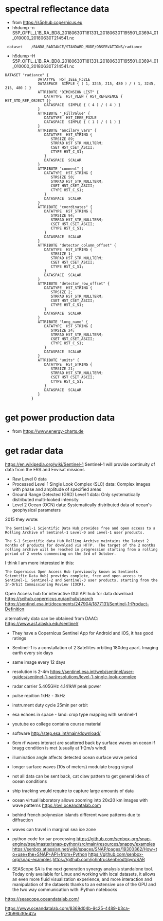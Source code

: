 
# spectral reflectance data

- from https://s5phub.copernicus.eu
-  h5dump -n S5P_OFFL_L1B_RA_BD8_20180630T181331_20180630T195501_03694_01_010000_20180630T214541.nc

```
 dataset    /BAND8_RADIANCE/STANDARD_MODE/OBSERVATIONS/radiance
```

- h5dump -H S5P_OFFL_L1B_RA_BD8_20180630T181331_20180630T195501_03694_01_010000_20180630T214541.nc

```
DATASET "radiance" {
               DATATYPE  H5T_IEEE_F32LE
               DATASPACE  SIMPLE { ( 1, 3245, 215, 480 ) / ( 1, 3245, 215, 480 ) }
               ATTRIBUTE "DIMENSION_LIST" {
                  DATATYPE  H5T_VLEN { H5T_REFERENCE { H5T_STD_REF_OBJECT }}
                  DATASPACE  SIMPLE { ( 4 ) / ( 4 ) }
               }
               ATTRIBUTE "_FillValue" {
                  DATATYPE  H5T_IEEE_F32LE
                  DATASPACE  SIMPLE { ( 1 ) / ( 1 ) }
               }
               ATTRIBUTE "ancilary_vars" {
                  DATATYPE  H5T_STRING {
                     STRSIZE 89;
                     STRPAD H5T_STR_NULLTERM;
                     CSET H5T_CSET_ASCII;
                     CTYPE H5T_C_S1;
                  }
                  DATASPACE  SCALAR
               }
               ATTRIBUTE "comment" {
                  DATATYPE  H5T_STRING {
                     STRSIZE 50;
                     STRPAD H5T_STR_NULLTERM;
                     CSET H5T_CSET_ASCII;
                     CTYPE H5T_C_S1;
                  }
                  DATASPACE  SCALAR
               }
               ATTRIBUTE "coordinates" {
                  DATATYPE  H5T_STRING {
                     STRSIZE 94;
                     STRPAD H5T_STR_NULLTERM;
                     CSET H5T_CSET_ASCII;
                     CTYPE H5T_C_S1;
                  }
                  DATASPACE  SCALAR
               }
               ATTRIBUTE "detector_column_offset" {
                  DATATYPE  H5T_STRING {
                     STRSIZE 1;
                     STRPAD H5T_STR_NULLTERM;
                     CSET H5T_CSET_ASCII;
                     CTYPE H5T_C_S1;
                  }
                  DATASPACE  SCALAR
               }
               ATTRIBUTE "detector_row_offset" {
                  DATATYPE  H5T_STRING {
                     STRSIZE 2;
                     STRPAD H5T_STR_NULLTERM;
                     CSET H5T_CSET_ASCII;
                     CTYPE H5T_C_S1;
                  }
                  DATASPACE  SCALAR
               }
               ATTRIBUTE "long_name" {
                  DATATYPE  H5T_STRING {
                     STRSIZE 24;
                     STRPAD H5T_STR_NULLTERM;
                     CSET H5T_CSET_ASCII;
                     CTYPE H5T_C_S1;
                  }
                  DATASPACE  SCALAR
               }
               ATTRIBUTE "units" {
                  DATATYPE  H5T_STRING {
                     STRSIZE 21;
                     STRPAD H5T_STR_NULLTERM;
                     CSET H5T_CSET_ASCII;
                     CTYPE H5T_C_S1;
                  }
                  DATASPACE  SCALAR
               }
            }
```


# get power production data
- from https://www.energy-charts.de


# get radar data

https://en.wikipedia.org/wiki/Sentinel-1
Sentinel-1 will provide continuity of data from the ERS and Envisat missions

-    Raw Level 0 data
-    Processed Level 1 Single Look Complex (SLC) data:
        Complex images with phase and amplitude of specified areas
-    Ground Range Detected (GRD) Level 1 data:
        Only systematically distributed multi-looked intensity
-    Level 2 Ocean (OCN) data:
        Systematically distributed data of ocean's geophysical parameters

2015 they wrote:

```
The Sentinel-1 Scientific Data Hub provides free and open access to a
Rolling Archive of Sentinel-1 Level-0 and Level-1 user products.

The S-1 Scientific data Hub Rolling Archive maintains the latest 2
months of products for download via HTTP.  The target of the 2 months
rolling archive will be reached in progression starting from a rolling
period of 2 weeks commencing on the 3rd of October.
```

I think I am more interested in this:

```
The Copernicus Open Access Hub (previously known as Sentinels
Scientific Data Hub) provides complete, free and open access to
Sentinel-1, Sentinel-2 and Sentinel-3 user products, starting from the
In-Orbit Commissioning Review (IOCR).
```

Open Access hub for interactive GUI
API hub for data download https://scihub.copernicus.eu/apihub/search
https://sentinel.esa.int/documents/247904/1877131/Sentinel-1-Product-Definition

alternatively data can be obtained from DAAC:
https://www.asf.alaska.edu/sentinel/

- They have a Copernicus Sentinel App for Android and iOS, it has good
  ratings
- Sentinel-1 is a constallation of 2 Satellites orbiting 180deg apart. Imaging earth every six days
- same image every 12 days
- resolution is 2-4m https://sentinel.esa.int/web/sentinel/user-guides/sentinel-1-sar/resolutions/level-1-single-look-complex
- radar carrier 5.405GHz 4.141kW peak power
- pulse repition 1kHz - 3kHz
- instrument duty cycle 25min per orbit

- esa echoes in space - land: crop type mapping with sentinel-1
- youtube eo college contains course material
- software http://step.esa.int/main/download/

- 6cm rf waves interact are scattered back by surface waves on ocean if bragg condition is met (usually at 1-2m/s wind)
- illumination angle affects detected ocean surface wave period
- longer surface waves (10s of meters) modulate bragg signal
- not all data can be sent back, cat claw pattern to get general idea of ocean conditions
- ship tracking would require to capture large amounts of data

- ocean virtual laboratory allows zooming into 20x20 km images with wave patterns https://ovl.oceandatalab.com
- behind french polynesian islands different wave patterns due to diffraction
- waves can travel in marginal sea ice zone

- python code for sar processing
https://github.com/senbox-org/snap-engine/tree/master/snap-python/src/main/resources/snappy/examples
https://senbox.atlassian.net/wiki/spaces/SNAP/pages/19300362/How+to+use+the+SNAP+API+from+Python
https://github.com/senbox-org/snap-examples
https://github.com/johntruckenbrodt/pyroSAR

- SEAScope SA is the next generation synergy analysis standalone tool.
Today only available for Linux and working with local datasets, it
allows an even more fluid visualization experience, and more
interaction and manipulation of the datasets thanks to an extensive
use of the GPU and the two way communication with iPython notebooks

https://seascope.oceandatalab.com/

https://www.oceandatalab.com/8369d04b-9c25-4489-b3ca-70b96b30e42a